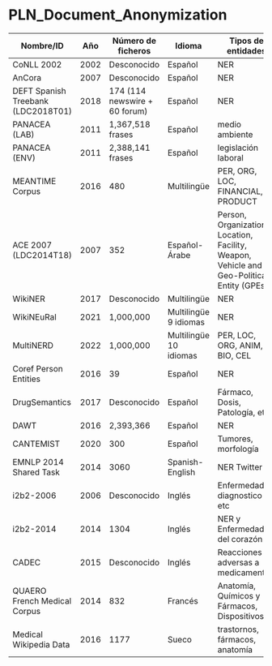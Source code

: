 # PLN_Document_Anonymization

| Nombre/ID                          | Año         | Número de ficheros            | Idioma                                                                    | Tipos de entidades                    | Médico |
| ---------------------------------- | ----------- | ----------------------------- | ------------------------------------------------------------------------- | ----------------------------------------- | ------ |
| CoNLL 2002                         | 2002        | Desconocido                   | Español                                                                   | NER                           | No     |
| AnCora                             | 2007        | Desconocido                   | Español                                                                   | NER                    | No     |
| DEFT Spanish Treebank (LDC2018T01) | 2018        | 174 (114 newswire + 60 forum) | Español                                                                   | NER                           | No     |
| PANACEA (LAB)                      | 2011        | 1,367,518 frases                   | Español                                                                   | medio ambiente                               | No     |
| PANACEA (ENV)                      | 2011        | 2,388,141 frases                   | Español                                                                   | legislación laboral                                | No     |
| MEANTIME Corpus                    | 2016        | 480             | Multilingüe                                                            | PER, ORG, LOC, FINANCIAL, PRODUCT                | No     |
| ACE 2007 (LDC2014T18)             | 2007        | 352              | Español-Árabe                                                             | Person, Organization, Location, Facility, Weapon, Vehicle and Geo-Political Entity (GPEs).                   | No     |
| WikiNER                            | 2017        | Desconocido                   | Multilingüe                                                               | NER                      | No     |
| WikiNEuRal                         | 2021        | 1,000,000                    | Multilingüe       9 idiomas                                                        | NER                       | No     |
| MultiNERD                          | 2022        | 1,000,000                   | Multilingüe   10 idiomas                                                            | PER, LOC, ORG, ANIM, BIO, CEL           | No     |
| Coref Person Entities              | 2016        | 39                   | Español                                              | NER                    | No     |
| DrugSemantics                      | 2017        | Desconocido                   | Español                                                                   | Fármaco, Dosis, Patología, etc.           | Sí     |
| DAWT                               | 2016        | 2,393,366                   | Español                                                    | NER                       | No     |
| CANTEMIST                          | 2020        | 300       | Español                                                                   | Tumores, morfología                       | Sí     |
| EMNLP 2014 Shared Task             | 2014        | 3060                   | Spanish-English | NER Twitter                    | No     |
| i2b2-2006                          | 2006        | Desconocido                   | Inglés                                                                    | Enfermedades, diagnostico etc                  | Sí     |
| i2b2-2014                          | 2014        | 1304                   | Inglés                                                                    | NER y Enfermedades del corazón                   | Sí     |
| CADEC                              | 2015        | Desconocido                   | Inglés                                                                    | Reacciones adversas a medicamentos  | Sí     |
| QUAERO French Medical Corpus       | 2014    | 832                   | Francés                                                                   | Anatomía, Químicos y Fármacos, Dispositivos                        | Sí     |
| Medical Wikipedia Data             | 2016        | 1177                   | Sueco                                                                     | trastornos, fármacos, anatomía              | Sí     |
